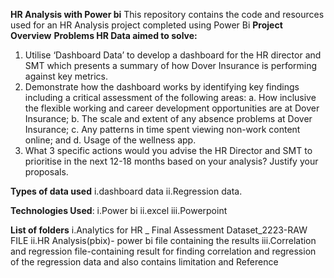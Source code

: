 **HR Analysis with Power bi**
This repository contains the code and resources used for an HR Analysis project completed using Power Bi
   **Project Overview**
**Problems HR Data aimed to solve:**
1.	Utilise ‘Dashboard Data’ to develop a dashboard for the HR director and SMT which presents a summary of how Dover Insurance is performing against key metrics.
2.	Demonstrate how the dashboard works by identifying key findings including a critical assessment of the following areas:
a.	How inclusive the flexible working and career development opportunities are at Dover Insurance; 
b.	The scale and extent of any absence problems at Dover Insurance;
c.	Any patterns in time spent viewing non-work content online; and
d.	Usage of the wellness app.
3.	What 3 specific actions would you advise the HR Director and SMT to prioritise in the next 12-18 months based on your analysis? Justify your proposals.
   
  **Types of data used** 
i.dashboard data
ii.Regression data.

  **Technologies Used**:
i.Power bi
ii.excel
iii.Powerpoint

  **List of folders**
i.Analytics for HR _ Final Assessment Dataset_2223-RAW FILE
ii.HR Analysis(pbix)- power bi file containing the results
iii.Correlation and regression file-containing result for finding correlation and regression of the regression data and also contains limitation and Reference
